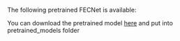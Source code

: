 The following pretrained FECNet is available:

You can download the pretrained model [here](https://drive.google.com/file/d/1iTG-aqh88HBWTWRNN_IAHEoS8J-ns0jx/view?usp=sharing) and put into pretrained_models folder